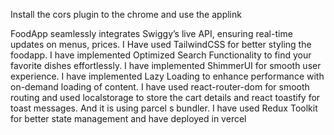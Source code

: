 Install the cors plugin to the chrome and use the applink



FoodApp seamlessly integrates Swiggy’s live API, ensuring real-time updates on menus, prices.
I Have used TailwindCSS for better styling the foodapp.
I have implemented Optimized Search Functionality to find your favorite dishes effortlessly.
I have implemented ShimmerUI for smooth user experience.
I have implemented Lazy Loading to enhance performance with on-demand loading of content.
I have used react-router-dom for smooth routing and used localstorage to store the cart details and react
toastify for toast messages.
And it is using parcel s bundler.
I have used Redux Toolkit for better state management and have deployed in vercel
